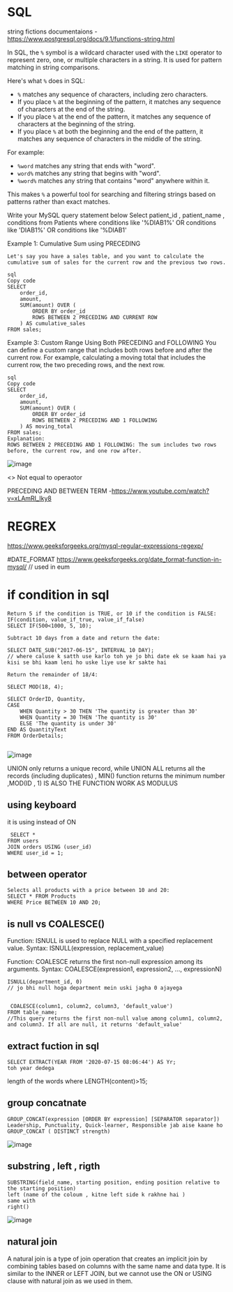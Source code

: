 # SQL
string fictions documentaions - https://www.postgresql.org/docs/9.1/functions-string.html

In SQL, the `%` symbol is a wildcard character used with the `LIKE` operator to represent zero, one, or multiple characters in a string. It is used for pattern matching in string comparisons.

Here's what `%` does in SQL:

- `%` matches any sequence of characters, including zero characters.
- If you place `%` at the beginning of the pattern, it matches any sequence of characters at the end of the string.
- If you place `%` at the end of the pattern, it matches any sequence of characters at the beginning of the string.
- If you place `%` at both the beginning and the end of the pattern, it matches any sequence of characters in the middle of the string.

For example:

- `%word` matches any string that ends with "word".
- `word%` matches any string that begins with "word".
- `%word%` matches any string that contains "word" anywhere within it.

This makes `%` a powerful tool for searching and filtering strings based on patterns rather than exact matches.

 Write your MySQL query statement below
Select patient_id , patient_name , conditions 
from Patients 
where conditions like '%DIAB1%'
OR 
 conditions like 'DIAB1%'
OR 
conditions like '%DIAB1'



Example 1: Cumulative Sum using PRECEDING
```
Let's say you have a sales table, and you want to calculate the cumulative sum of sales for the current row and the previous two rows.

sql
Copy code
SELECT 
    order_id,
    amount,
    SUM(amount) OVER (
        ORDER BY order_id
        ROWS BETWEEN 2 PRECEDING AND CURRENT ROW
    ) AS cumulative_sales
FROM sales;
```

Example 3: Custom Range Using Both PRECEDING and FOLLOWING
You can define a custom range that includes both rows before and after the current row. For example, calculating a moving total that includes the current row, the two preceding rows, and the next row.
```
sql
Copy code
SELECT 
    order_id,
    amount,
    SUM(amount) OVER (
        ORDER BY order_id
        ROWS BETWEEN 2 PRECEDING AND 1 FOLLOWING
    ) AS moving_total
FROM sales;
Explanation:
ROWS BETWEEN 2 PRECEDING AND 1 FOLLOWING: The sum includes two rows before, the current row, and one row after.

```
![image](https://github.com/Ayush-Tibrewal/SQL/assets/96817905/74d2fecf-35f3-4595-9f53-64f1a0692ed5)


<>	Not equal to operaotor 


PRECEDING AND BETWEEN TERM -https://www.youtube.com/watch?v=xLAmRI_Iky8


 # REGREX
https://www.geeksforgeeks.org/mysql-regular-expressions-regexp/


#DATE_FORMAT
https://www.geeksforgeeks.org/date_format-function-in-mysql/
// used in eum
# if condition in sql 
```
Return 5 if the condition is TRUE, or 10 if the condition is FALSE:
IF(condition, value_if_true, value_if_false)
SELECT IF(500<1000, 5, 10);
```
```
Subtract 10 days from a date and return the date:

SELECT DATE_SUB("2017-06-15", INTERVAL 10 DAY);
// where caluse k satth use karlo toh ye jo bhi date ek se kaam hai ya kisi se bhi kaam leni ho uske liye use kr sakte hai 
```

```
Return the remainder of 18/4:

SELECT MOD(18, 4);
```
```
SELECT OrderID, Quantity,
CASE
    WHEN Quantity > 30 THEN 'The quantity is greater than 30'
    WHEN Quantity = 30 THEN 'The quantity is 30'
    ELSE 'The quantity is under 30'
END AS QuantityText
FROM OrderDetails;


```
![image](https://github.com/user-attachments/assets/12c5902e-6242-45a1-9e34-426d4caac8bc)


 UNION only returns a unique record, while UNION ALL returns all the records (including duplicates) , MIN() function returns the minimum number  ,MOD(ID , 1) IS ALSO THE FUNCTION  WORK AS MODULUS 
 ## using keyboard 
 it is using instead of ON
```
 SELECT *
FROM users
JOIN orders USING (user_id)
WHERE user_id = 1;
```
## between operator 
```
Selects all products with a price between 10 and 20:
SELECT * FROM Products
WHERE Price BETWEEN 10 AND 20;
```
## is null vs COALESCE()
Function: ISNULL is used to replace NULL with a specified replacement value.
Syntax: ISNULL(expression, replacement_value)

Function: COALESCE returns the first non-null expression among its arguments.
Syntax: COALESCE(expression1, expression2, ..., expressionN)

```
ISNULL(department_id, 0)
// jo bhi null hoga department mein uski jagha 0 ajayega


 COALESCE(column1, column2, column3, 'default_value')
FROM table_name;
//This query returns the first non-null value among column1, column2, and column3. If all are null, it returns 'default_value'
```
## extract fuction in sql 
```
SELECT EXTRACT(YEAR FROM '2020-07-15 08:06:44') AS Yr;  
toh year dedega 
```
length of the words 
where LENGTH(content)>15;
## group concatnate 
```
GROUP_CONCAT(expression [ORDER BY expression] [SEPARATOR separator])
Leadership, Punctuality, Quick-learner, Responsible jab aise kaane ho
GROUP_CONCAT ( DISTINCT strength)
```
![image](https://github.com/user-attachments/assets/7abf3bb4-2d60-4f91-8e0f-1bbe11b59151)

## substring , left , rigth 
```
SUBSTRING(field_name, starting position, ending position relative to the starting position)
left (name of the coloum , kitne left side k rakhne hai )
same with
right()
```
![image](https://github.com/user-attachments/assets/2243664f-62d8-4c74-96bb-8f5c5f19ca6b)

## natural join 
A natural join is a type of join operation that creates an implicit join by combining tables based on columns with the same name and data type. It is similar to the INNER or LEFT JOIN, but we cannot use the ON or USING clause with natural join as we used in them.


